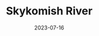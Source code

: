 ---
title: "Skykomish River"
cc-type: river
cities:
  - Monroe
  - incomplete list
counties:
  - King County
  - Snohomish County
date: 2023-07-16
hashtag: skykomish-river
state: Washington
tags:
  - river
---